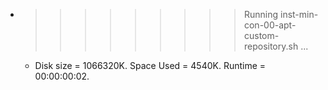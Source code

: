 * >>>>>>>>> Running inst-min-con-00-apt-custom-repository.sh ...
  * Disk size = 1066320K. Space Used = 4540K. Runtime = 00:00:00:02.
